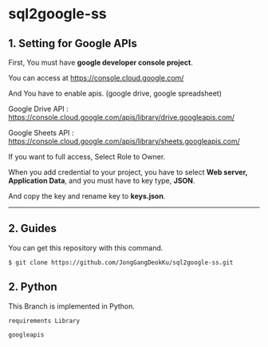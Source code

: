 # sql2google-ss

## 1. Setting for Google APIs

First, You must have **google developer console project**.

You can access at https://console.cloud.google.com/

And You have to enable apis. (google drive, google spreadsheet)

Google Drive API : https://console.cloud.google.com/apis/library/drive.googleapis.com/

Google Sheets API : https://console.cloud.google.com/apis/library/sheets.googleapis.com/

If you want to full access, Select Role to Owner.

When you add credential to your project, you have to select **Web server, Application Data**, and you must have to key type, **JSON**.

And copy the key and rename key to **keys.json**.

---

## 2. Guides

You can get this repository with this command.

```
$ git clone https://github.com/JongGangDeokKu/sql2google-ss.git
```


## 2. Python

This Branch is implemented in Python.

```
requirements Library

googleapis
```
